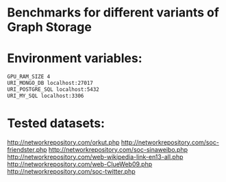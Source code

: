 # Benchmarks for different variants of Graph Storage
# Environment variables:
```sh
GPU_RAM_SIZE 4
URI_MONGO_DB localhost:27017
URI_POSTGRE_SQL localhost:5432
URI_MY_SQL localhost:3306
```


# Tested datasets:
http://networkrepository.com/orkut.php
http://networkrepository.com/soc-friendster.php
http://networkrepository.com/soc-sinaweibo.php
http://networkrepository.com/web-wikipedia-link-en13-all.php
http://networkrepository.com/web-ClueWeb09.php
http://networkrepository.com/soc-twitter.php

